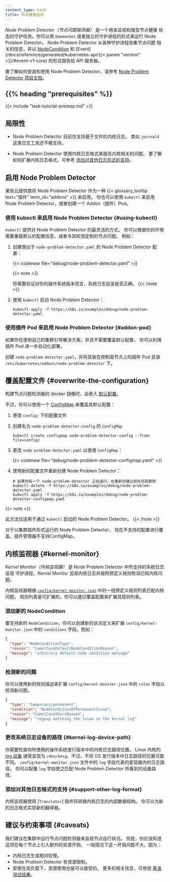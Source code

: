 ```yaml
---
content_type: task
title: 节点健康监测
---
```

<!-- 
reviewers:
- Random-Liu
- dchen1107
content_type: task
title: Monitor Node Health
-->

<!-- overview -->
<!-- 
*Node Problem Detector* is a daemon for monitoring and reporting about a node's health.
You can run Node Problem Detector as a `DaemonSet` or as a standalone daemon.
Node Problem Detector collects information about node problems from various daemons
and reports these conditions to the API server as [NodeCondition](/docs/concepts/architecture/nodes/#condition)
and [Event](/docs/reference/generated/kubernetes-api/{{< param "version" >}}/#event-v1-core).
-->
*Node Problem Detector（节点问题探测器）* 是一个用来监视和报告节点健康
状态的守护任务。你可以用 `DaemonSet` 或者独立的守护进程的形式来运行
Node Problem Detector。 Node Problem Detector 从各种守护进程收集节点问题
相关的信息，并以 [NodeCondition](/zh/docs/concepts/architecture/nodes/#condition)
和 [Event](/docs/reference/generated/kubernetes-api/{{< param "version" >}}/#event-v1-core)
的形式报告给 API 服务器。 

<!-- 
To learn how to install and use Node Problem Detector, see
[Node Problem Detector project documentation](https://github.com/kubernetes/node-problem-detector).
-->
要了解如何安装和使用 Node Problem Detector，请参考
[Node Problem Detector 项目文档](https://github.com/kubernetes/node-problem-detector)。

## {{% heading "prerequisites" %}}

{{< include "task-tutorial-prereqs.md" >}}

<!-- steps -->

<!--
## Limitations

* Node Problem Detector only supports file based kernel log.
  Log tools such as `journald` are not supported.

* Node Problem Detector uses the kernel log format for reporting kernel issues.
  To learn how to extend the kernel log format, see [Add support for another log format](#support-other-log-format).
-->
## 局限性

* Node Problem Detector 目前仅支持基于文件的内核日志。
  类似 `journald` 这类日志工具还不被支持。

* Node Problem Detector 使用内核日志格式来报告内核相关的问题。
  要了解如何扩展内核日志格式，可参考
  [添加对其他日志形式的支持](#support-other-log-format)。

<!-- 
## Enabling Node Problem Detector

Some cloud providers enable Node Problem Detector as an {{< glossary_tooltip text="Addon" term_id="addons" >}}.
You can also enable Node Problem Detector with `kubectl` or by creating an Addon pod.
-->
## 启用 Node Problem Detector

某些云提供商将 Node Problem Detector 作为一种
{{< glossary_tooltip text="插件" term_id="addons" >}} 来启用。
你也可以使用 `kubectl` 来启用 Node Problem Detector，或者创建一个
Addon（插件）Pod。

<!--
### Using kubectl to enable Node Problem Detector {#using-kubectl}

`kubectl` provides the most flexible management of Node Problem Detector.
You can overwrite the default configuration to fit it into your environment or
to detect customized node problems. For example:
-->
### 使用 kubectl 来启用 Node Problem Detector {#using-kubectl}

`kubectl` 提供对 Node Problem Detector 的最灵活的方式。
你可以根据你的环境需要重载默认的配置信息，或者令其检测定制的节点问题。
例如：

<!--
1. Create a Node Problem Detector configuration similar to `node-problem-detector.yaml`:
-->
1. 创建类似于 `node-problem-detector.yaml` 的 Node Problem Detector 配置：

   {{< codenew file="debug/node-problem-detector.yaml" >}}

   {{< note >}}
   <!--
   You should verify that the system log directory is right for your operating system distribution.
   -->
   你需要验证对你的操作系统版本而言，系统日志目录是否正确。
   {{< /note >}}

<!--
1. Start node problem detector with `kubectl`:
-->
2. 使用 `kubectl` 启动 Node Problem Detector：

   ```shell
   kubectl apply -f https://k8s.io/examples/debug/node-problem-detector.yaml
   ```

<!-- 
### Using an Addon pod to enable Node Problem Detector {#using-addon-pod}

If you are using a custom cluster bootstrap solution and don't need
to overwrite the default configuration, you can leverage the Addon pod to
further automate the deployment.

Create `node-problem-detector.yaml`, and save the configuration in the Addon pod's
directory `/etc/kubernetes/addons/node-problem-detector` on a control plane node.
-->
### 使用插件 Pod 来启用 Node Problem Detector {#addon-pod}

如果你在使用自己的集群引导解决方案，并且不需要覆盖默认配置，
你可以利用插件 Pod 进一步自动化部署。

创建 `node-problem-detector.yaml`，并将其放在控制面节点上的插件 Pod 目录
`/etc/kubernetes/addons/node-problem-detector` 下。

<!-- 
## Overwrite the Configuration 

The [default configuration](https://github.com/kubernetes/node-problem-detector/tree/v0.1/config)
is embedded when building the docker image of node problem detector. 
-->
## 覆盖配置文件   {#overwrite-the-configuration}

构建节点问题检测器的 docker 镜像时，会嵌入
[默认配置](https://github.com/kubernetes/node-problem-detector/tree/v0.1/config)。

<!-- 
However, you can use a [`ConfigMap`](/docs/tasks/configure-pod-container/configure-pod-configmap/)
to overwrite the configuration: 
-->
不过，你可以使用一个 [ConfigMap](/zh/docs/tasks/configure-pod-container/configure-pod-configmap/)
来覆盖其默认配置：

<!-- 
1. Change the configuration files in `config/`
1. Create the `ConfigMap` `node-problem-detector-config`:
-->
1. 更改 `config/` 下的配置文件
1. 创建名为 `node-problem-detector-config` 的 `ConfigMap`

   ```shell
   kubectl create configmap node-problem-detector-config --from-file=config/
   ```

<!--
1. Change the `node-problem-detector.yaml` to use the `ConfigMap`:
 -->
3. 更改 `node-problem-detector.yaml` 以使用 `ConfigMap`：

   {{< codenew file="debug/node-problem-detector-configmap.yaml" >}}

<!--
1. Recreate the Node Problem Detector with the new configuration file:
-->
4. 使用新的配置文件重新创建 Node Problem Detector：

   ```shell
   # 如果你有一个 node-problem-detector 正在运行，在重新创建之前先将其删除
   kubectl delete -f https://k8s.io/examples/debug/node-problem-detector.yaml
   kubectl apply -f https://k8s.io/examples/debug/node-problem-detector-configmap.yaml
   ```

{{< note >}}
<!--
This approach only applies to a Node Problem Detector started with `kubectl`.
-->
此方法仅适用于通过 `kubectl` 启动的 Node Problem Detector。
{{< /note >}}

<!--
Overwriting a configuration is not supported if a Node Problem Detector runs as a cluster Addon.
The Addon manager does not support `ConfigMap`.
-->
对于以集群插件形式运行的 Node Problem Detector，
现在不支持的配置进行覆盖。插件管理器不支持ConfigMap。

<!-- 
## Kernel Monitor 

*Kernel Monitor* is a system log monitor daemon supported in the Node Problem Detector.
Kernel monitor watches the kernel log and detects known kernel issues following predefined rules.
-->
## 内核监视器  {#kernel-monitor}

*Kernel Monitor（内核监视器）* 是 Node Problem Detector 中所支持的系统日志监视
守护进程。Kernel Monitor 监视内核日志并按照预定义规则检测已知内核问题。

<!-- 
The Kernel Monitor matches kernel issues according to a set of predefined rule list in
[`config/kernel-monitor.json`](https://github.com/kubernetes/node-problem-detector/blob/v0.1/config/kernel-monitor.json).
The rule list is extensible. You can expand the rule list by overwriting the
configuration. 
-->
内核监视器根据 [`config/kernel-monitor.json`](https://github.com/kubernetes/node-problem-detector/blob/v0.1/config/kernel-monitor.json) 中的一组预定义规则列表匹配内核问题。
规则列表是可扩展的，你可以通过覆盖配置来扩展其规则列表。

<!-- 
### Add New NodeConditions 

To support a new `NodeCondition`, create a condition definition within the `conditions` field in
`config/kernel-monitor.json`, for example:
-->
### 添加新的 NodeCondition

要支持新的 `NodeCondition`，你可以创建新的状况定义来扩展 `config/kernel-monitor.json`
中的 `conditions` 字段，例如：

```json
{
  "type": "NodeConditionType",
  "reason": "CamelCaseDefaultNodeConditionReason",
  "message": "arbitrary default node condition message"
}
```

<!-- 
### Detect New Problems 

To detect new problems, you can extend the `rules` field in `config/kernel-monitor.json`
with new rule definition: 
-->
### 检测新的问题

你可以使用新的规则描述来扩展 `config/kernel-monitor.json` 中的 `rules` 字段以检测新问题。

```json
{
  "type": "temporary/permanent",
  "condition": "NodeConditionOfPermanentIssue",
  "reason": "CamelCaseShortReason",
  "message": "regexp matching the issue in the kernel log"
}
```

<!-- 
### Configure path for the kernel log device {#kernel-log-device-path}

Check your kernel log path location in your operating system (OS) distribution.
The Linux kernel [log device](https://www.kernel.org/doc/Documentation/ABI/testing/dev-kmsg) is usually presented as `/dev/kmsg`. However, the log path location varies by OS distribution.
The `log` field in `config/kernel-monitor.json` represents the log path inside the container.
You can configure the `log` field to match the device path as seen by the Node Problem Detector.
-->
### 更改系统日志设备的路径   {#kernel-log-device-path}

你需要检查你所使用的操作系统发行版本中的内核日志路径位置。
Linux 内核的 [log 设备](https://www.kernel.org/doc/Documentation/ABI/testing/dev-kmsg)
通常呈现为 `/dev/kmsg`。不过，不同 OS 发行版本中日志路径的位置可能不同。
`config/kernel-monitor.json` 文件中的 `log` 字段代表的是容器内的日志路径。
你可以配置 `log` 字段使之匹配 Node Problem Detector 所看到的设备路径。

<!-- 
### Add support for another log format {#support-other-log-format}

Kernel monitor uses
[`Translator`](https://github.com/kubernetes/node-problem-detector/blob/v0.1/pkg/kernelmonitor/translator/translator.go) plugin to translate the internal data structure of the kernel log.
You can implement a new translator for a new log format. 
-->
### 添加对其他日志格式的支持  {#support-other-log-format}

内核监视器使用 [`Translator`] 插件将转换内核日志的内部数据结构。
你可以为新的日志格式实现新的翻译器。

<!-- discussion -->

<!-- 
## Recommendations and restrictions

It is recommended to run the node problem detector in your cluster to monitor the node health.
When running the Node Problem Detector, you can expect extra resource overhead on each node.
Usually this is fine, because: 
-->
## 建议与约束事项   {#caveats}

我们建议在集群中运行节点问题检测器来监视节点运行状况。
但是，你应该知道这将在每个节点上引入额外的资源开销。
一般情况下这一开销问题不大，因为：

<!-- 
* The kernel log is generated relatively slowly.
* A resource limit is set for the Node Problem Detector.
* Even under high load, the resource usage is acceptable. For more information, see the Node Problem Detector
[benchmark result](https://github.com/kubernetes/node-problem-detector/issues/2#issuecomment-220255629).
-->
* 内核日志生成相对较慢。
* Node Problem Detector 有资源限制。
* 即使在高负载下，资源使用也是可以接受的。
  更多的相关信息，可参阅
  [基准测试结果](https://github.com/kubernetes/node-problem-detector/issues/2#issuecomment-220255629)。 

